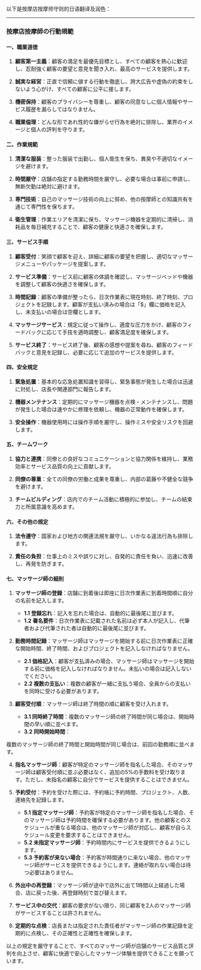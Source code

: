 以下是按摩店按摩师守则的日语翻译及润色：

---

### 按摩店按摩師の行動規範

#### 一、職業道徳

1. **顧客第一主義**：顧客の満足を最優先目標とし、すべての顧客を熱心に歓迎し、忍耐強く顧客の要望と意見を聞き入れ、最高のサービスを提供します。
   
2. **誠実な経営**：正直で信頼に値する行動を徹底し、誇大広告や虚偽の約束をしないよう心がけ、すべての顧客に公平に接します。
   
3. **機密保持**：顧客のプライバシーを尊重し、顧客の同意なしに個人情報やサービス履歴を漏らしてはなりません。
   
4. **職業倫理**：どんな形であれ性的な嫌がらせ行為を絶対に排除し、業界のイメージと個人の評判を守ります。

#### 二、作業規範

1. **清潔な服装**：整った服装で出勤し、個人衛生を保ち、異臭や不適切なイメージを避けます。
   
2. **時間厳守**：店舗の指定する勤務時間を厳守し、必要な場合は事前に申請し、無断欠勤は絶対に避けます。
   
3. **専門技術**：自己のマッサージ技術の向上に努め、他の按摩師との知識共有を通じて専門性を保ちます。
   
4. **衛生管理**：作業エリアを清潔に保ち、マッサージ機器を定期的に清掃し、消耗品を毎日補充することで、顧客の健康と快適さを確保します。

#### 三、サービス手順

1. **顧客受付**：笑顔で顧客を迎え、詳細に顧客の要望を把握し、適切なマッサージメニューやパッケージを提案します。
   
2. **サービス準備**：サービス前に顧客の体調を確認し、マッサージベッドや機器を調整して顧客の快適さを確保します。
   
3. **時間記録**：顧客の準備が整ったら、日次作業表に現在時刻、終了時刻、プロジェクトを記録します。顧客が支払い済みの場合は「$」欄に価格を記入し、未支払いの場合は空欄とします。
   
4. **マッサージサービス**：規定に従って操作し、適度な圧力をかけ、顧客のフィードバックに応じて手技を適時調整し、顧客満足度を確保します。
   
5. **サービス終了**：サービス終了後、顧客の感想や提案を尋ね、顧客のフィードバックと意見を記録し、必要に応じて追加のサービスを提供します。

#### 四、安全規定

1. **緊急処置**：基本的な応急処置知識を習得し、緊急事態が発生した場合は迅速に対処し、店長や関連部門に報告します。
   
2. **機器メンテナンス**：定期的にマッサージ機器を点検・メンテナンスし、問題が発生した場合は速やかに修理を依頼し、機器の正常動作を確保します。
   
3. **安全操作**：機器使用時には操作手順を厳守し、操作ミスや安全リスクを回避します。

#### 五、チームワーク

1. **協力と連携**：同僚との良好なコミュニケーションと協力関係を維持し、業務効率とサービス品質の向上に貢献します。
   
2. **同僚の尊重**：全ての同僚の労働と成果を尊重し、内部の葛藤や不健全な競争を避けます。
   
3. **チームビルディング**：店内でのチーム活動に積極的に参加し、チームの結束力と所属意識を高めます。

#### 六、その他の規定

1. **法令遵守**：国家および地方の関連法規を厳守し、いかなる違法行為も排除します。
   
2. **責任の負担**：仕事上のミスや誤りに対し、自発的に責任を負い、迅速に改善し、再発を防ぎます。

#### 七、マッサージ師の細則

1. **マッサージ師の登録**：店舗に到着後は即座に日次作業表に到着時間順に自分の名前を記入します。
   
   - **1.1 登録忘れ**：記入を忘れた場合は、自動的に最後尾に並びます。
   - **1.2 署名要件**：日次作業表に記載された名前は必ず本人が記入し、代筆者および代筆された者は自動的に最後尾に並びます。
   
2. **勤務時間記録**：マッサージ師はマッサージを開始する前に日次作業表に正確な開始時間、終了時間、およびプロジェクトを記入しなければなりません。
   
   - **2.1 価格記入**：顧客が支払済みの場合、マッサージ師はマッサージを開始する前に価格を記入しなければなりません。未払いの場合は記入しないでください。
   - **2.2 複数の支払い**：複数の顧客が一緒に支払う場合、全員からの支払いを同時に受ける必要があります。
   
3. **顧客受付順**：マッサージ師は終了時間の順に顧客を受け入れます。
   
   - **3.1 同時終了時間**：複数のマッサージ師の終了時間が同じ場合は、開始時間の早い順に並べます。
   - **3.2 同時開始時間**：

複数のマッサージ師の終了時間と開始時間が同じ場合は、前回の勤務順に並べます。
   
4. **指名マッサージ師**：顧客が特定のマッサージ師を指名した場合、そのマッサージ師は顧客受付順に並ぶ必要はなく、追加の5%の手数料を受け取ります。ただし、未指名の顧客に自分でサービスを提供することはできません。
   
5. **予約受付**：予約を受けた際には、予約帳に予約時間、プロジェクト、人数、連絡先を記録します。
   
   - **5.1 指定マッサージ師**：予約客が特定のマッサージ師を指名した場合、そのマッサージ師は予約時間を確保する必要があります。他の顧客とのスケジュールが重なる場合は、他のマッサージ師が対応し、顧客が自らスケジュール変更を要求することはできません。
   - **5.2 未指定マッサージ師**：予約時間内にサービスを提供できるようにします。
   - **5.3 予約客が来ない場合**：予約客が時間通りに来ない場合、他のマッサージ師がサービスを提供できるようにします。連絡が取れない場合は待つ必要はありません。
   
6. **外出中の再登録**：マッサージ師が途中で店外に出て1時間以上経過した場合、店に戻った後、再登録時刻で並び替えます。
   
7. **サービス中の交代**：顧客の要求がない限り、同じ顧客を2人のマッサージ師がサービスすることは許されません。
   
8. **定期的な点検**：店長または指定された責任者がマッサージ師の作業記録を定期的に点検し、その正確性と正確性を確保します。

以上の規定を厳守することで、すべてのマッサージ師が店舗のサービス品質と評判を向上させ、顧客に快適で安心したマッサージ体験を提供できることを願っています。
